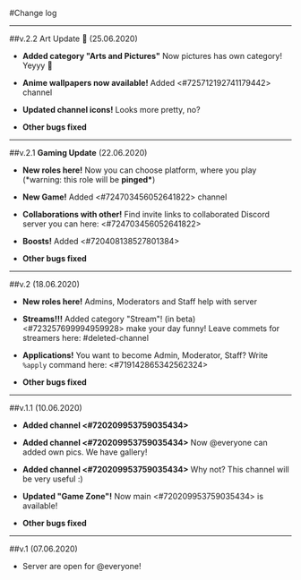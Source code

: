 #Change log

---

##v.2.2 Art Update :art: (25.06.2020)

- **Added category "Arts and Pictures"**
  Now pictures has own category! Yeyyy :partying_face:

- **Anime wallpapers now available!**
  Added <#725712192741179442> channel

- **Updated channel icons!**
  Looks more pretty, no?

- **Other bugs fixed**

---

##v.2.1 **Gaming Update** (22.06.2020)

- **New roles here!**
  Now you can choose platform, where you play (\*warning: this role will be **pinged\***)

- **New Game!**
  Added <#724703456052641822> channel

- **Collaborations with other!**
  Find invite links to collaborated Discord server you can here: <#724703456052641822>

- **Boosts!**
  Added <#720408138527801384>

- **Other bugs fixed**

---

##v.2 (18.06.2020)

- **New roles here!**
  Admins, Moderators and Staff help with server

- **Streams!!!**
  Added category "Stream"! (in beta) <#723257699994959928> make your day funny! Leave commets for streamers here: #deleted-channel

- **Applications!**
  You want to become Admin, Moderator, Staff? Write `%apply` command here: <#719142865342562324>

- **Other bugs fixed**

---

##v.1.1 (10.06.2020)

- **Added channel <#720209953759035434>**
- **Added channel <#720209953759035434>**
  Now @everyone can added own pics. We have gallery!

- **Added channel <#720209953759035434>**
  Why not? This channel will be very useful :)

- **Updated "Game Zone"!**
  Now main <#720209953759035434> is available!

- **Other bugs fixed**

---

##v.1 (07.06.2020)

- Server are open for @everyone!
